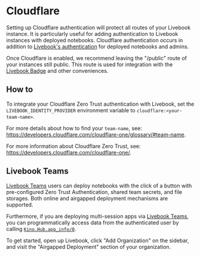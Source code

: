 # Cloudflare

Setting up Cloudflare authentication will protect all routes of your Livebook instance. It is particularly useful for adding authentication to Livebook instances with deployed notebooks. Cloudflare authentication occurs in addition to [Livebook's authentication](../authentication.md) for deployed notebooks and admins.

Once Cloudflare is enabled, we recommend leaving the "/public" route of your instances still public. This route is used for integration with the [Livebook Badge](https://livebook.dev/badge/) and other conveniences.

## How to

To integrate your Cloudflare Zero Trust authentication with Livebook, set the
`LIVEBOOK_IDENTITY_PROVIDER` environment variable to `cloudflare:<your-team-name>`.

For more details about how to find your `team-name`, see:
https://developers.cloudflare.com/cloudflare-one/glossary/#team-name.

For more information about Cloudflare Zero Trust, see:
https://developers.cloudflare.com/cloudflare-one/.

## Livebook Teams

[Livebook Teams](https://livebook.dev/teams/) users can deploy notebooks with the click of a button with pre-configured Zero Trust Authentication, shared team secrets, and file storages. Both online and airgapped deployment mechanisms are supported.

Furthermore, if you are deploying multi-session apps via [Livebook Teams](https://livebook.dev/teams/), you can programmatically access data from the authenticated user by calling [`Kino.Hub.app_info/0`](https://hexdocs.pm/kino/Kino.Hub.html#app_info/0).

To get started, open up Livebook, click "Add Organization" on the sidebar, and visit the "Airgapped Deployment" section of your organization.
